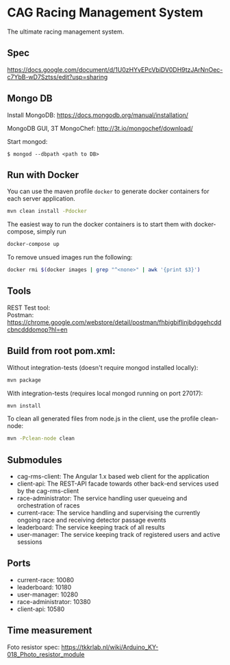 CAG Racing Management System
==========================
The ultimate racing management system.

Spec
----
https://docs.google.com/document/d/1U0zHYvEPcVbiDV0DH9tzJArNnOec-c7YbB-wD7Sztss/edit?usp=sharing

Mongo DB
--------
Install MongoDB: https://docs.mongodb.org/manual/installation/

MongoDB GUI, 3T MongoChef: http://3t.io/mongochef/download/

Start mongod:

    $ mongod --dbpath <path to DB>

Run with Docker 
---------------
You can use the maven profile ```docker``` to generate docker containers for each server application. 

```sh
mvn clean install -Pdocker
```

The easiest way to run the docker containers is to start them with docker-compose, simply run

```sh
docker-compose up
```

To remove unsued images run the following:
```sh
docker rmi $(docker images | grep "^<none>" | awk '{print $3}')
```

Tools
-----
REST Test tool:<br>
Postman: https://chrome.google.com/webstore/detail/postman/fhbjgbiflinjbdggehcddcbncdddomop?hl=en

Build from root pom.xml:
------------------------
Without integration-tests (doesn't require mongod installed locally):

```sh
mvn package
```

With integration-tests (requires local mongod running on port 27017):

```sh
mvn install
```

To clean all generated files from node.js in the client, use the profile clean-node:

```sh
mvn -Pclean-node clean
```

Submodules
----------

- cag-rms-client: The Angular 1.x based web client for the application
- client-api: The REST-API facade towards other back-end services used by the cag-rms-client
- race-administrator: The service handling user queueing and orchestration of races
- current-race: The service handling and supervising the currently ongoing race and receiving detector passage events
- leaderboard: The service keeping track of all results
- user-manager: The service keeping track of registered users and active sessions

Ports
------
* current-race: 10080
* leaderboard: 10180
* user-manager: 10280
* race-administrator: 10380
* client-api: 10580

Time measurement
----------------
Foto resistor spec: https://tkkrlab.nl/wiki/Arduino_KY-018_Photo_resistor_module

